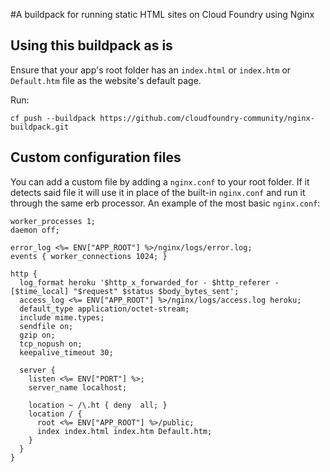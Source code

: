 #A buildpack for running static HTML sites on Cloud Foundry using Nginx


## Using this buildpack as is

Ensure that your app's root folder has an `index.html` or `index.htm` or `Default.htm` file as the website's default page.

Run:

```
cf push --buildpack https://github.com/cloudfoundry-community/nginx-buildpack.git
```

## Custom configuration files

You can add a custom file by adding a `nginx.conf` to your root folder.
If it detects said file it will use it in place of the built-in `nginx.conf` and run it through the
same erb processor.  An example of the most basic `nginx.conf`:

```
worker_processes 1;
daemon off;

error_log <%= ENV["APP_ROOT"] %>/nginx/logs/error.log;
events { worker_connections 1024; }

http {
  log_format heroku '$http_x_forwarded_for - $http_referer - [$time_local] "$request" $status $body_bytes_sent';
  access_log <%= ENV["APP_ROOT"] %>/nginx/logs/access.log heroku;
  default_type application/octet-stream;
  include mime.types;
  sendfile on;
  gzip on;
  tcp_nopush on;
  keepalive_timeout 30;

  server {
    listen <%= ENV["PORT"] %>;
    server_name localhost;

    location ~ /\.ht { deny  all; }
    location / {
      root <%= ENV["APP_ROOT"] %>/public;
      index index.html index.htm Default.htm;
    }
  }
}
```
